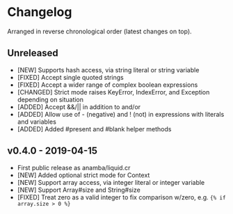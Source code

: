 # Changelog

Arranged in reverse chronological order (latest changes on top).

## Unreleased

* [NEW] Supports hash access, via string literal or string variable
* [FIXED] Accept single quoted strings
* [FIXED] Accept a wider range of complex boolean expressions
* [CHANGED] Strict mode raises KeyError, IndexError, and Exception depending on situation
* [ADDED] Accept &&/|| in addition to and/or
* [ADDED] Allow use of - (negative) and ! (not) in expressions with literals and variables
* [ADDED] Added #present and #blank helper methods

## v0.4.0 - 2019-04-15

* First public release as anamba/liquid.cr
* [NEW] Added optional strict mode for Context
* [NEW] Support array access, via integer literal or integer variable
* [NEW] Support Array#size and String#size
* [FIXED] Treat zero as a valid integer to fix comparison w/zero, e.g. `{% if array.size > 0 %}` 
